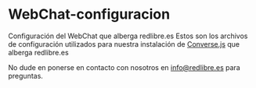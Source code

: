 # WebChat-configuracion
Configuración del WebChat que alberga redlibre.es
Estos son los archivos de configuración utilizados para nuestra instalación de [Converse.js](https://github.com/conversejs/converse.js) que alberga redlibre.es

No dude en ponerse en contacto con nosotros en info@redlibre.es para preguntas.
